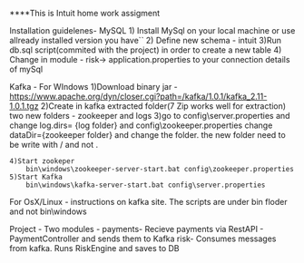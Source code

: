 ****This is Intuit home work assigment

Installation guidelenes- 
MySQL
    1) Install MySql on your local machine or use allready installed version you have``
    2) Define new schema - intuit
    3)Run db.sql script(commited with the project) in order to create a new table
    4) Change in module - risk-> application.properties to your connection details of mySql

Kafka -
 For WIndows
    1)Download binary jar - https://www.apache.org/dyn/closer.cgi?path=/kafka/1.0.1/kafka_2.11-1.0.1.tgz
    2)Create in kafka extracted folder(7 Zip works well for extraction) two new folders - zookeeper and logs
    3)go to config\server.properties and change log.dirs= {log folder} and config\zookeeper.properties change dataDir={zookeeper folder} and change the folder. the new folder need to be write with / and not .
    	
    4)Start zookeper
    	bin\windows\zookeeper-server-start.bat config\zookeeper.properties
    5)Start Kafka
    	bin\windows\kafka-server-start.bat config\server.properties
 For OsX/Linux - instructions on kafka site. The scripts are under bin floder and not
      bin\windows
      
      
Project -
    Two modules - 
        payments- Recieve payments via RestAPI - PaymentController and sends them to Kafka
        risk- Consumes messages from kafka. Runs RiskEngine and saves to DB 
